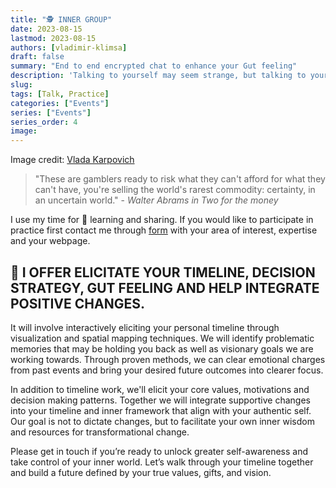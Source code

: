 ```yaml
---
title: "🕵️ INNER GROUP"
date: 2023-08-15
lastmod: 2023-08-15
authors: [vladimir-klimsa]
draft: false
summary: "End to end encrypted chat to enhance your Gut feeling"
description: 'Talking to yourself may seem strange, but talking to your body can have real benefits for your health and wellbeing. By speaking out loud, you send messages to your subconscious mind that can actually make you feel better physically and mentally.'
slug: 
tags: [Talk, Practice]
categories: ["Events"]
series: ["Events"]
series_order: 4
image:
---
```


Image credit: [Vlada Karpovich](https://www.pexels.com/photo/young-woman-talking-via-laptop-at-home-4050357/)

> "These are gamblers ready to risk what they can't afford for what they can't have, you're selling the world's rarest commodity: certainty, in an uncertain world." - *Walter Abrams in Two for the money*

I use my time for 🙌 learning and sharing. If you would like to participate in practice first contact me through [form](/en/#contact) with your area of interest, expertise and your webpage.

## 🙌 I OFFER ELICITATE YOUR TIMELINE, DECISION STRATEGY, GUT FEELING AND HELP INTEGRATE POSITIVE CHANGES.

It will involve interactively eliciting your personal timeline through visualization and spatial mapping techniques. We will identify problematic memories that may be holding you back as well as visionary goals we are working towards. Through proven methods, we can clear emotional charges from past events and bring your desired future outcomes into clearer focus.

In addition to timeline work, we'll elicit your core values, motivations and decision making patterns. Together we will integrate supportive changes into your timeline and inner framework that align with your authentic self. Our goal is not to dictate changes, but to facilitate your own inner wisdom and resources for transformational change.

Please get in touch if you’re ready to unlock greater self-awareness and take control of your inner world. Let’s walk through your timeline together and build a future defined by your true values, gifts, and vision.
